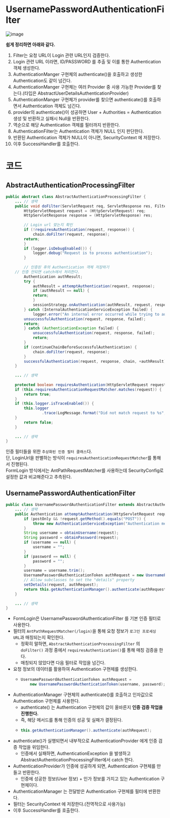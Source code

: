 UsernamePasswordAuthenticationFilter
=====================================
![image](https://user-images.githubusercontent.com/50267433/129195153-19ea8143-277c-4d64-a0ba-14ad7544c1fc.png)

**쉽게 정리하면 아래와 같다.**  
1. Filter는 요청 URL이 Login 관련 URL인지 검증한다.   
2. Login 관련 URL 이라면, ID/PASSWORD 를 추출 및 이를 통한 Authentication 객체 생성한다.  
3. AuthenticationManger 구현체의 authenticate()을 호출하고 생성한 Authentication도 같이 넘긴다.   
4. AuthenticationManger 구현체는 여러 Provider 중 사용 가능한 Provider를 찾는다.(타입은 AbstractUserDetailsAuthenticationProvider)    
5. AuthenticationManger 구현체가 provider를 찾으면 authenticate()를 호출하면서 Authentication 객체도 넘긴다.  
6. provider의 authenticate()이 성공하면 User + Authorities = Authentication 생성 및 반환하고 실패시 Null을 반환한다.  
7. 역순으로 해당 Authentication 객체를 필터까지 반환한다.    
8. AuthenticationFilter는 Authentication 객체가 NULL 인지 판단한다.     
9. 반환된 Authentication 객체가 NULL이 아니면, SecurityContext 에 저장한다.   
10. 이후 SuccessHandler를 호출한다.      
  
# 코드    
## AbstractAuthenticationProcessingFilter  
```java
public abstract class AbstractAuthenticationProcessingFilter {
    ... // 생략 	
    public void doFilter(ServletRequest req, ServletResponse res, FilterChain chain) throws IOException, ServletException {
        HttpServletRequest request = (HttpServletRequest) req;
        HttpServletResponse response = (HttpServletResponse) res;
    
        // Login url 맞는지 확인 
        if (!requiresAuthentication(request, response)) {
            chain.doFilter(request, response);
	    return;
        }
        if (logger.isDebugEnabled()) {
            logger.debug("Request is to process authentication");
        }
	
        // 인증된 후의 Authentication 객체 저장하기
	// 인증 안되면 catch에서 처리한다.   
        Authentication authResult;
        try {
            authResult = attemptAuthentication(request, response);
            if (authResult == null) {
	        return;
            }
            sessionStrategy.onAuthentication(authResult, request, response);
        } catch (InternalAuthenticationServiceException failed) {
            logger.error("An internal error occurred while trying to authenticate the user.", failed);
	    unsuccessfulAuthentication(request, response, failed);
	    return;
        } catch (AuthenticationException failed) {
            unsuccessfulAuthentication(request, response, failed);
            return;
        }
        if (continueChainBeforeSuccessfulAuthentication) {
            chain.doFilter(request, response);
        }
        successfulAuthentication(request, response, chain, +authResult);
    }
    
    ... // 생략 
    
    protected boolean requiresAuthentication(HttpServletRequest request, HttpServletResponse response) {
	if (this.requiresAuthenticationRequestMatcher.matches(request)) {
	    return true;
	}
	if (this.logger.isTraceEnabled()) {
	    this.logger
                .trace(LogMessage.format("Did not match request to %s", this.requiresAuthenticationRequestMatcher));
	}
	    return false;
    }
    
    ... // 생략 
}
```
인증 필터들을 위한 `추상화된 인증 필터 클래스`다.       
단, LoginUrl을 판별하는 방식이 `requiresAuthenticationRequestMatcher`를 통해서 진행된다.           
FormLogin 방식에서는 AntPathRequestMatcher를 사용하는데 SecurityConfig로 설정한 값과 비교해준다고 추측된다.        

## UsernamePasswordAuthenticationFilter
```java
public class UsernamePasswordAuthenticationFilter extends AbstractAuthenticationProcessingFilter {
    ... // 생략 
    public Authentication attemptAuthentication(HttpServletRequest request, HttpServletResponse response) throws AuthenticationException {
        if (postOnly && !request.getMethod().equals("POST")) { 
            throw new AuthenticationServiceException("Authentication method not supported: " + request.getMethod());
        }
        String username = obtainUsername(request);
        String password = obtainPassword(request);
        if (username == null) {
            username = "";
        }
        if (password == null) {
            password = "";
        }
        username = username.trim();
        UsernamePasswordAuthenticationToken authRequest = new UsernamePasswordAuthenticationToken(username, password);
        // Allow subclasses to set the "details" property
        setDetails(request, authRequest);
        return this.getAuthenticationManager().authenticate(authRequest);
    }
    
    ... // 생략 
}    
```

* FormLogin은 UsernamePasswordAuthenticationFilter 를 기본 인증 필터로 사용한다.       
* 필터의 `AntPathRequestMatcher(/login)`을 통해 요청 정보가 `로그인 프로세싱 URL`과 매칭되는지 확인한다.     
    * 정확히 말하면, `AbstractAuthenticationProcessingFilter` 의    
      `doFilter()` 과정 중에서 `requiresAuthentication()`를 통해 매칭 검증을 한다. 
    * 매칭되지 않았다면 다음 필터로 작업을 넘긴다.   
* 요청 정보의 데이터를 활용하여 Authentication 구현체를 생성한다.
    * ```java
      UsernamePasswordAuthenticationToken authRequest = 
          new UsernamePasswordAuthenticationToken(username, password);
      ```  
* AuthenticationManager 구현체의 authenticate()를 호출하고 인자값으로 Authentication 구현체를 사용한다.   
    * authenticate() 는 Authentication 구현체의 값이 올바른지 **인증 검증 작업을 진행한다.**   
    * 즉, 해당 메서드를 통해 인증의 성공 및 실패가 결정된다.    
    * ```java
      this.getAuthenticationManager().authenticate(authRequest);
      ``` 
* authenticate()가 실행되면서 내부적으로 AuthenticationProvider 에게 인증 검증 작업을 위임한다.  
    * 인증에서 실패하면, AuthenticationException 을 발생하고 AbstractAuthenticationProcessingFilter에서 catch 한다.    
* AuthenticationProvider가 인증에 성공하게 되면, Authentication 구현체를 만들고 반환한다.      
    * 인증에 성공한 정보(User 정보) + 인가 정보를 가지고 있는 Authentication 구현체이다.    
* AuthenticationManager 는 전달받은 Authentication 구현체를 필터에 반환한다.  
* 필터는 SecurityContext 에 저장한다.(전역적으로 사용가능)       
* 이후 SuccessHandler를 호출한다.  
